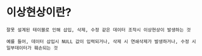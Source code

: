 # 이상현상이란?
    잘못 설계된 테이블로 인해 삽입, 삭제, 수정 같은 데이터 조작시 이상현상이 발생하는 것

    예를 들어, 데이터 삽입시 NULL 값이 입력되거나, 삭제 시 연쇄삭제가 발생하거나, 수정 시 일부데이터가 훼손되는 것
